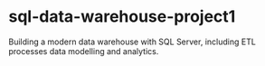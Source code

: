 # sql-data-warehouse-project1
Building a modern data warehouse with SQL Server, including ETL processes data modelling and analytics.
